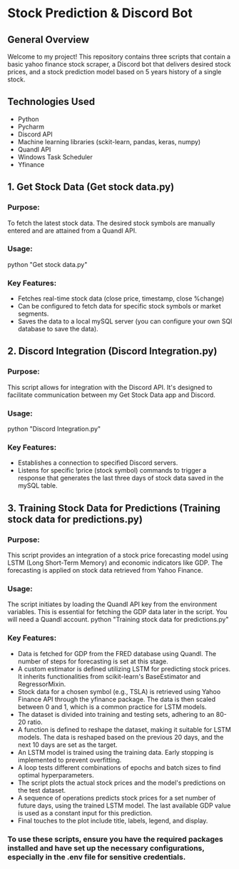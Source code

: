 # Stock Prediction & Discord Bot
## General Overview
Welcome to my project! This repository contains three scripts that contain a basic yahoo finance stock scraper, a Discord bot that delivers desired stock prices, and a stock prediction model based on 5 years history of a single stock.

## Technologies Used
* Python
* Pycharm
* Discord API
* Machine learning libraries (sckit-learn, pandas, keras, numpy)
* Quandl API
* Windows Task Scheduler
* Yfinance


## 1. Get Stock Data (Get stock data.py)
### Purpose:
To fetch the latest stock data. The desired stock symbols are manually entered and are attained from a Quandl API.

### Usage:
python "Get stock data.py"

### Key Features:
* Fetches real-time stock data (close price, timestamp, close %change)
* Can be configured to fetch data for specific stock symbols or market segments.
* Saves the data to a local mySQL server (you can configure your own SQl database to save the data).


## 2. Discord Integration (Discord Integration.py)
### Purpose:
This script allows for integration with the Discord API. It's designed to facilitate communication between my Get Stock Data app and Discord.

### Usage:
python "Discord Integration.py"

### Key Features:
* Establishes a connection to specified Discord servers.
* Listens for specific !price (stock symbol) commands to trigger a response that generates the last three days of stock data saved in the mySQL table.


## 3. Training Stock Data for Predictions (Training stock data for predictions.py)
### Purpose:
This script provides an integration of a stock price forecasting model using LSTM (Long Short-Term Memory) and economic indicators like GDP. The forecasting is applied on stock data retrieved from Yahoo Finance.

### Usage:
The script initiates by loading the Quandl API key from the environment variables. This is essential for fetching the GDP data later in the script. You will need a Quandl account.
python "Training stock data for predictions.py"

### Key Features:
* Data is fetched for GDP from the FRED database using Quandl. The number of steps for forecasting is set at this stage.
* A custom estimator is defined utilizing LSTM for predicting stock prices. It inherits functionalities from scikit-learn's BaseEstimator and RegressorMixin.
* Stock data for a chosen symbol (e.g., TSLA) is retrieved using Yahoo Finance API through the yfinance package. The data is then scaled between 0 and 1, which is a common practice for LSTM models.
* The dataset is divided into training and testing sets, adhering to an 80-20 ratio.
* A function is defined to reshape the dataset, making it suitable for LSTM models. The data is reshaped based on the previous 20 days, and the next 10 days are set as the target.
* An LSTM model is trained using the training data. Early stopping is implemented to prevent overfitting.
* A loop tests different combinations of epochs and batch sizes to find optimal hyperparameters.
* The script plots the actual stock prices and the model's predictions on the test dataset.
* A sequence of operations predicts stock prices for a set number of future days, using the trained LSTM model. The last available GDP value is used as a constant input for this prediction.
* Final touches to the plot include title, labels, legend, and display.



### To use these scripts, ensure you have the required packages installed and have set up the necessary configurations, especially in the .env file for sensitive credentials.
